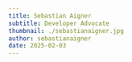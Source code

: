 ```yaml
---
title: Sebastian Aigner
subtitle: Developer Advocate
thumbnail: ./sebastianaigner.jpg
author: sebastianaigner
date: 2025-02-03
---
```

